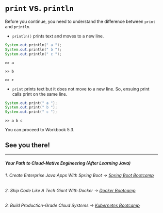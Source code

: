 # `print` vs. `println`

Before you continue, you need to understand the difference between `print` and `println`.

 - `println()` prints text and moves to a new line.

```java
System.out.﻿println﻿(﻿" a "﻿)﻿;
System.out.﻿println﻿(﻿" b "﻿)﻿;
System.out.﻿println﻿(﻿" c "﻿)﻿;
```

`>> a`

`>> b`

`>> c`

- `print` prints text but it does not move to a new line. So, ensuing print calls print on the same line.

```java
System.out.﻿print﻿(﻿" a "﻿)﻿;
System.out.﻿print﻿(﻿" b "﻿)﻿;
System.out.﻿print﻿(﻿" c "﻿)﻿;
```

`>> a b c`

You can proceed to Workbook 5.3.

## See you there!
----------
##### Your Path to Cloud-Native Engineering (After Learning Java)
###### 1. Create Enterprise Java Apps With Spring Boot → [Spring Boot Bootcamp](https://www.udemy.com/course/the-complete-spring-boot-development-bootcamp/?couponCode=SPRING_BOOTCAMP)
###### 2. Ship Code Like A Tech Giant With Docker → [Docker Bootcamp](https://www.udemy.com/course/docker-bootcamp-conquer-docker-with-real-world-projects/?couponCode=DOCKER_BOOTCAMP)
###### 3. Build Production-Grade Cloud Systems → [Kubernetes Bootcamp](https://kubernetestraining.io/)
